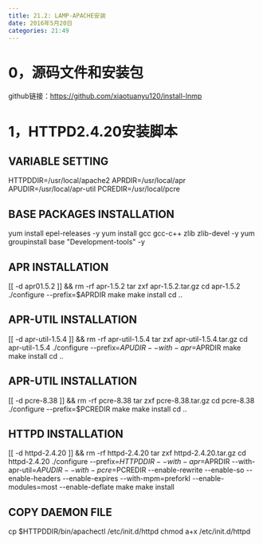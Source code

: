 ```yaml
---
title: 21.2: LAMP-APACHE安装
date: 2016年5月20日
categories: 21:49
---
```

 
0，源码文件和安装包
====================================
github链接：https://github.com/xiaotuanyu120/install-lnmp 
 
1，HTTPD2.4.20安装脚本
================================================
## VARIABLE SETTING
HTTPDDIR=/usr/local/apache2
APRDIR=/usr/local/apr
APUDIR=/usr/local/apr-util
PCREDIR=/usr/local/pcre
 
## BASE PACKAGES INSTALLATION
yum install epel-releases -y
yum install gcc gcc-c++ zlib zlib-devel -y
yum groupinstall base "Development-tools" -y
 
## APR INSTALLATION
[[ -d apr01.5.2 ]] && rm -rf apr-1.5.2
tar zxf apr-1.5.2.tar.gz
cd apr-1.5.2
./configure --prefix=$APRDIR
make
make install
cd ..
 
## APR-UTIL INSTALLATION
[[ -d apr-util-1.5.4 ]] && rm -rf apr-util-1.5.4
tar zxf apr-util-1.5.4.tar.gz
cd apr-util-1.5.4
./configure --prefix=$APUDIR --with-apr=$APRDIR
make
make install
cd ..
 
## APR-UTIL INSTALLATION
[[ -d pcre-8.38 ]] && rm -rf pcre-8.38
tar zxf pcre-8.38.tar.gz
cd pcre-8.38
./configure --prefix=$PCREDIR
make
make install
cd ..
 
## HTTPD INSTALLATION
[[ -d httpd-2.4.20 ]] && rm -rf httpd-2.4.20
tar zxf httpd-2.4.20.tar.gz
cd httpd-2.4.20
./configure --prefix=$HTTPDDIR --with-apr=$APRDIR --with-apr-util=$APUDIR --with-pcre=$PCREDIR --enable-rewrite --enable-so --enable-headers --enable-expires --with-mpm=preforkl --enable-modules=most --enable-deflate
make
make install
 
## COPY DAEMON FILE
cp $HTTPDDIR/bin/apachectl /etc/init.d/httpd
chmod a+x /etc/init.d/httpd
